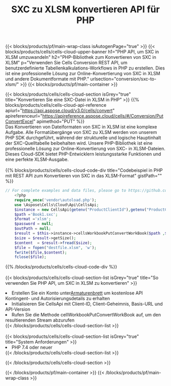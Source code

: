 ﻿---
title:  SXC zu XLSM konvertieren API für PHP
description:  Cloud-APIs und SDKs für Microsoft Excel und OpenOffice Calc. Konvertieren Sie die Tabelle in ein anderes Dateiformat.
url: /de/php/conversion/sxc-to-xlsm/
---
{{< blocks/products/pf/main-wrap-class isAutogenPage="true" >}}
{{< blocks/products/cells/cells-cloud-upper-banner h1="PHP API, um SXC in XLSM umzuwandeln" h2="PHP-Bibliothek zum Konvertieren von SXC in XLSM" p="Verwenden Sie Cells Conversion REST API, um benutzerdefinierte Tabellenkalkulations-Workflows in PHP zu erstellen. Dies ist eine professionelle Lösung zur Online-Konvertierung von SXC in XLSM und andere Dokumentformate mit PHP." urlsection="conversion/sxc-to-xlsm/" >}}
{{< blocks/products/pf/main-container >}}

{{< blocks/products/cells/cells-cloud-section isGrey="true" title="Konvertieren Sie eine SXC-Datei in XLSM in PHP" >}}
{{% blocks/products/cells/cells-cloud-api-reference apiurl="https://api.aspose.cloud/v3.0/cells/convert" apireferenceurl="https://apireference.aspose.cloud/cells/#/Conversion/PutConvertExcel" apimethod="PUT" %}}
<br/>
Das Konvertieren von Dateiformaten von SXC in XLSM ist eine komplexe Aufgabe. Alle Formatübergänge von SXC zu XLSM werden von unserem PHP SDK durchgeführt, während der strukturelle und logische Hauptinhalt der SXC-Quelltabelle beibehalten wird. Unsere PHP-Bibliothek ist eine professionelle Lösung zur Online-Konvertierung von SXC- in XLSM-Dateien. Dieses Cloud-SDK bietet PHP-Entwicklern leistungsstarke Funktionen und eine perfekte XLSM-Ausgabe.
<br/>
<br/>
{{% blocks/products/cells/cells-cloud-code-div title="Codebeispiel in PHP mit REST API zum Konvertieren von SXC in das XLSM-Format" gistPath="" %}}
 
```php
// For complete examples and data files, please go to https://github.com/aspose-cells-cloud/aspose-cells-cloud-php/
    <?php
    require_once('vendor\autoload.php');
    use \Aspose\Cells\Cloud\Api\CellsApi;
    $instance = new CellsApi(getenv("ProductClientId"),getenv("ProductClientSecret"));
    $path ='Book1.sxc';    
    $format ='xlsm';
    $password = null;
    $outPath = null;      
    $result = $this->instance->cellsWorkbookPutConvertWorkBook($path ,$format, $password,  $outPath);
    $size = $result->getSize();
    $content  = $result->fread($size);
    $file = fopen("destfile.xlsm", 'w');
    fwrite($file,$content);
    fclose($file);
```
 
{{% /blocks/products/cells/cells-cloud-code-div %}}
<br/>
<br/>
{{< blocks/products/cells/cells-cloud-section-list isGrey="true" title="So verwenden Sie PHP API, um SXC in XLSM zu konvertieren" >}}
<li> Erstellen Sie ein Konto unter<a href="https://dashboard.aspose.cloud/">Armaturenbrett</a> um kostenlose API Kontingent- und Autorisierungsdetails zu erhalten</li>
<li>Initialisieren Sie CellsApi mit Client-ID, Client-Geheimnis, Basis-URL und API-Version</li>
<li>Rufen Sie die Methode cellWorkbookPutConvertWorkBook auf, um den resultierenden Stream abzurufen</li>
{{< /blocks/products/cells/cells-cloud-section-list >}}
<br/>
<br/>
{{< blocks/products/cells/cells-cloud-section-list isGrey="true" title="System Anforderungen" >}}
<li>PHP 7.4 oder neuer</li>
{{< /blocks/products/cells/cells-cloud-section-list >}}

{{< /blocks/products/cells/cells-cloud-section >}}

{{< /blocks/products/pf/main-container >}}
{{< /blocks/products/pf/main-wrap-class >}}
